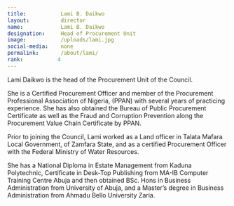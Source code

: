 ```yaml
---
title:           Lami B. Daikwo
layout:          director
name:            Lami B. Daikwo
designation:     Head of Procurement Unit
image:           /uploads/lami.jpg
social-media:    none
permalink:       /about/lami/
rank:           4
---
```

Lami Daikwo is the head of the Procurement Unit of the Council. 

She is a Certified Procurement Officer and member of the Procurement Professional Association of Nigeria, (PPAN) with several years of practicing experience. She has also obtained the Bureau of Public Procurement Certificate as well as the Fraud and Corruption Prevention along the Procurement Value Chain Certificate by PPAN.

Prior to joining the Council, Lami worked as a Land officer in Talata Mafara Local Government, of Zamfara State, and as a certified Procurement Officer with the Federal Ministry of Water Resources.

She has a National Diploma in Estate Management from Kaduna Polytechnic, Certificate in Desk-Top Publishing from MA-IB Computer Training Centre Abuja and then obtained BSc. Hons in Business Administration from University of Abuja, and a Master’s degree in Business Administration from Ahmadu Bello University Zaria.
